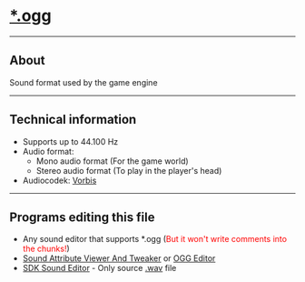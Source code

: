 # [*.ogg](https://en.wikipedia.org/wiki/Ogg)

___

## About

Sound format used by the game engine

___

## Technical information

- Supports up to 44.100 Hz
- Audio format:
  - Mono audio format (For the game world)
  - Stereo audio format (To play in the player's head)
- Audiocodek: [Vorbis](https://en.wikipedia.org/wiki/Vorbis)

___

## Programs editing this file

- Any sound editor that supports *.ogg (<font style="color: red">But it won't write comments into the chunks!</font>)
- [Sound Attribute Viewer And Tweaker](../../modding-tools/modding-tools-audio/savandt.md) or [OGG Editor](https://disk.yandex.ru/d/Dcyo0Nt3A3b5g)
- [SDK Sound Editor](../../modding-tools/sdk/sound-editor/sound-editor.md) - Only source [.wav](wav.md) file
